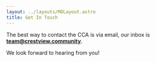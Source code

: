 ```yaml
---
layout: ../layouts/MDLayout.astro
title: Get In Touch
---
```


The best way to contact the CCA is via email, our inbox is **team@crestview.community**.

We look forward to hearing from you!
